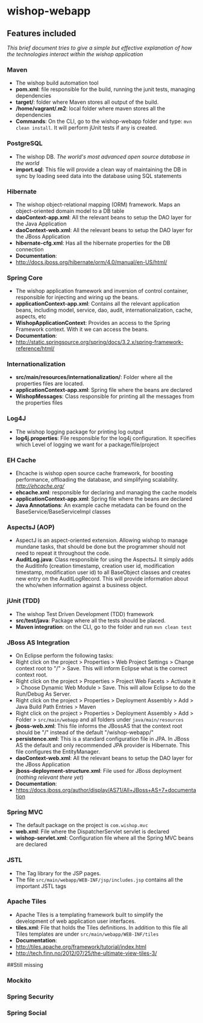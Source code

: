 wishop-webapp
=============

## Features included
_This brief document tries to give a simple but effective explanation of how the technologies interact within the wishop application_

### Maven
 * The wishop build automation tool
 * **pom.xml**: file responsible for the build, running the junit tests, managing dependencies
 * **target/**: folder where Maven stores all output of the build.
 * **/home/vagrant/.m2**: local folder where maven stores all the dependencies  
 * **Commands**: On the CLI, go to the wishop-webapp folder and type: `mvn clean install`. It will perform jUnit tests if any is created.


### PostgreSQL
 * The wishop DB. _The world's most advanced open source database in the world_
 * **import.sql**: This file will provide a clean way of maintaining the DB in sync by loading seed data into the database using SQL statements


### Hibernate
 * The wishop object-relational mapping (ORM) framework. Maps an object-oriented domain model to a DB table
 * **daoContext-app.xml**: All the relevant beans to setup the DAO layer for the Java Application
 * **daoContext-web.xml**: All the relevant beans to setup the DAO layer for the JBoss Application 
 * **hibernate-cfg.xml**: Has all the hibernate properties for the DB connection 
 * **Documentation**: 
  * http://docs.jboss.org/hibernate/orm/4.0/manual/en-US/html/


### Spring Core
 * The wishop application framework and inversion of control container, responsible for injecting and wiring up the beans.
 * **applicationContext-app.xml**: Contains all the relevant application beans, including model, service, dao, audit, internationalization, cache, aspects, etc
 * **WishopApplicationContext**: Provides an access to the Spring Framework context. With it we can access the beans.
 * **Documentation**: 
  * http://static.springsource.org/spring/docs/3.2.x/spring-framework-reference/html/


### Internationalization
 * **src/main/resources/internationalization/**: Folder where all the properties files are located.
 * **applicationContext-app.xml**: Spring file where the beans are declared
 * **WishopMessages**: Class responsible for printing all the messages from the properties files


### Log4J
 * The wishop logging package for printing log output
 * **log4j.properties**: File responsible for the log4j configuration. It specifies which Level of logging we want for a package/file/project

 
### EH Cache
 * Ehcache is wishop open source cache framework, for boosting performance, offloading the database, and simplifying scalability. _http://ehcache.org/_
 * **ehcache.xml**: responsible for declaring and managing the cache models
 * **applicationContext-app.xml**: Spring file where the beans are declared
 * **Java Annotations**: An example cache metadata can be found on the BaseService/BaseServiceImpl classes  
 
 
### AspectsJ (AOP)
 * AspectJ is an aspect-oriented extension. Allowing wishop to manage mundane tasks, that should be done but the programmer should not need to repeat it throughout the code.
 * **AuditLog.java**: Class responsible for using the AspectsJ. It simply adds the AuditInfo (creation timestamp, creation user id, modification timestamp, modification user id) to all BaseObject classes and creates new entry on the AuditLogRecord. This will provide information about the who/when information against a business object.  


### jUnit (TDD)
 * The wishop Test Driven Development (TDD) framework
 * **src/test/java**: Package where all the tests should be placed.
 * **Maven integration**: on the CLI, go to the folder and run `mvn clean test`


### JBoss AS Integration
 * On Eclipse perform the following tasks:
  * Right click on the project > Properties > Web Project Settings > Change context root to "/" > Save. This will inform Eclipse what is the correct context root.
  * Right click on the project > Properties > Project Web Facets > Activate it > Choose Dynamic Web Module > Save. This will allow Eclipse to do the Run/Debug As Server.
  * Right click on the project > Properties > Deployment Assembly > Add > Java Build Path Entries > Maven
  * Right click on the project > Properties > Deployment Assembly > Add > Folder > `src/main/webapp` and all folders under `java/main/resources`
 * **jboss-web.xml**: This file informs the JBossAS that the context root should be "/" instead of the default "/wishop-webapp/"
 * **persistence.xml**:  This is a standard configuration file in JPA. In JBoss AS the default and only recommended JPA provider is Hibernate. This file configures the EntityManager.
 * **daoContext-web.xml**: All the relevant beans to setup the DAO layer for the JBoss Application
 * **jboss-deployment-structure.xml**: File used for JBoss deployment (_nothing relevant there yet_)
 * **Documentation**:
  * https://docs.jboss.org/author/display/AS71/All+JBoss+AS+7+documentation


### Spring MVC
 * The default package on the project is `com.wishop.mvc`
 * **web.xml**: File where the DispatcherServlet servlet is declared
 * **wishop-servlet.xml**: Configuration file where all the Spring MVC beans are declared
 

### JSTL 
 * The Tag library for the JSP pages.
 * The file `src/main/webapp/WEB-INF/jsp/includes.jsp` contains all the important JSTL tags


### Apache Tiles
 * Apache Tiles is a templating framework built to simplify the development of web application user interfaces.
 * **tiles.xml**: File that holds the Tiles definitions. In addition to this file all Tiles templates are under `src/main/webapp/WEB-INF/tiles`
 * **Documentation**:
  * http://tiles.apache.org/framework/tutorial/index.html
  * http://tech.finn.no/2012/07/25/the-ultimate-view-tiles-3/ 


##Still missing

### Mockito


### Spring Security


### Spring Social



